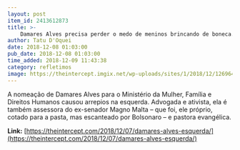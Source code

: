 ```yaml
---
layout: post
item_id: 2413612873
title: >-
    Damares Alves precisa perder o medo de meninos brincando de boneca. E a esquerda precisa conversar com ela.
author: Tatu D'Oquei
date: 2018-12-08 01:03:00
pub_date: 2018-12-08 01:03:00
time_added: 2018-12-09 11:43:38
category: refletimos
image: https://theintercept.imgix.net/wp-uploads/sites/1/2018/12/12696497-high-1544204728-e1544205057194.jpeg?auto=compress%2Cformat&q=90&fit=crop&w=1200&h=800
---
```


A nomeação de Damares Alves para o Ministério da Mulher, Família e Direitos Humanos causou arrepios na esquerda. Advogada e ativista, ela é também assessora do ex-senador Magno Malta – que foi, ele próprio, cotado para a pasta, mas escanteado por Bolsonaro – e pastora evangélica.

**Link:** [https://theintercept.com/2018/12/07/damares-alves-esquerda/](https://theintercept.com/2018/12/07/damares-alves-esquerda/)

